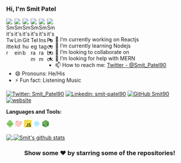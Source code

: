 ### Hi, I'm Smit Patel


<a href="https://twitter.com/Smit_Patel90">
  <img align="left" alt="Smit's Twitter" width="22px" src="https://cdn.jsdelivr.net/npm/simple-icons@v3/icons/twitter.svg" />
</a>
<a href="https://linkedin.com/in/smit-patel90">
  <img align="left" alt="Smit's Linkdein" width="22px" src="https://cdn.jsdelivr.net/npm/simple-icons@v3/icons/linkedin.svg" />
</a>
<a href="https://github.com/Smit90">
  <img align="left" alt="Smit's Github" width="22px" src="https://cdn.jsdelivr.net/npm/simple-icons@v3/icons/github.svg" />
</a>
<a href="https://t.me/smitinfo">
  <img align="left" alt="Smit's Telegram" width="22px" src="https://cdn.jsdelivr.net/npm/simple-icons@v3/icons/telegram.svg" />
</a>
<a href="https://www.instagram.com/_smit.rocks">
  <img align="left" alt="Smit's Instagram" width="22px" src="https://cdn.jsdelivr.net/npm/simple-icons@v3/icons/instagram.svg" />
</a>
<a href="https://www.facebook.com/smitinfo00">
  <img align="left" alt="Smit's Facebook" width="22px" src="https://cdn.jsdelivr.net/npm/simple-icons@v3/icons/facebook.svg" />
</a>

<br>
<br>


- 🔭 I’m currently working on Reactjs
- 🌱 I’m currently learning Nodejs
- 👯 I’m looking to collaborate on 
- 🤔 I’m looking for help with MERN
- 📫 How to reach me: [Twitter - @Smit_Patel90](https://twitter.com/Smit_Patel90)
- 😄 Pronouns: He/His
- ⚡ Fun fact: Listening Music


[![Twitter: Smit_Patel90](https://img.shields.io/twitter/follow/Smit_Patel90?style=social)](https://twitter.com/Smit_Patel90)
[![Linkedin: smit-patel90](https://img.shields.io/badge/-SmitPatel-blue?style=flat-square&logo=Linkedin&logoColor=white&link=https://www.linkedin.com/in/smit-patel90/)](https://www.linkedin.com/in/smit-patel90/)
[![GitHub Smit90](https://img.shields.io/github/followers/Smit90?label=follow&style=social)](https://github.com/Smit90)
[![website](https://img.shields.io/badge/PortfolioWebsite-SmitPatel-2648ff?style=flat-square&logo=google-chrome)](https://smitpatel-portfolio.herokuapp.com/)


**Languages and Tools:**  

<code><img height="20" src="https://raw.githubusercontent.com/github/explore/80688e429a7d4ef2fca1e82350fe8e3517d3494d/topics/android/android.png"></code>
<code><img height="20" src="https://raw.githubusercontent.com/github/explore/80688e429a7d4ef2fca1e82350fe8e3517d3494d/topics/laravel/laravel.png"></code>
<code><img height="20" src="https://raw.githubusercontent.com/github/explore/80688e429a7d4ef2fca1e82350fe8e3517d3494d/topics/javascript/javascript.png"></code>
<code><img height="20" src="https://raw.githubusercontent.com/github/explore/80688e429a7d4ef2fca1e82350fe8e3517d3494d/topics/react/react.png"></code>
<code><img height="20" src="https://raw.githubusercontent.com/github/explore/80688e429a7d4ef2fca1e82350fe8e3517d3494d/topics/nodejs/nodejs.png"></code>


<a href="https://github.com/Smit90">
  <img align="center" src="https://github-readme-stats.vercel.app/api/top-langs/?username=Smit90&theme=light&hide_langs_below=1" />
</a>
<a href="https://github.com/Smit90">
 <img align="center" src="https://github-readme-stats.vercel.app/api?username=Smit90&show_icons=true&theme=light&line_height=27" alt="Smit's github stats"/>
</a>

<div align="center">

### Show some ❤️ by starring some of the repositories!

</div>

